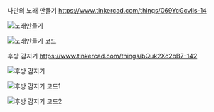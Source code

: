 나만의 노래 만들기
https://www.tinkercad.com/things/069YcGcvIls-14

![노래만들기](https://github.com/sejongsmarcle/2024_Spring_SMARCLE_Snaegi_Study/assets/162894229/1a9daeb4-6791-4e69-8fa4-b4dc9815beca)

![노래만들기 코드](https://github.com/sejongsmarcle/2024_Spring_SMARCLE_Snaegi_Study/assets/162894229/60b70ce5-24cb-4730-a2f8-fa4c5b47f449)



후방 감지기
https://www.tinkercad.com/things/bQuk2Xc2bB7-142

![후방 감지기](https://github.com/sejongsmarcle/2024_Spring_SMARCLE_Snaegi_Study/assets/162894229/b4f3dad5-d7d3-4ba7-b503-219aee23d3fa)

![후방 감지기 코드1](https://github.com/sejongsmarcle/2024_Spring_SMARCLE_Snaegi_Study/assets/162894229/ec9af432-8141-4191-9ae5-5a73938792f3)

![후방 감지기 코드2](https://github.com/sejongsmarcle/2024_Spring_SMARCLE_Snaegi_Study/assets/162894229/8d608ac6-0873-4aeb-8d23-71229553f9d3)
